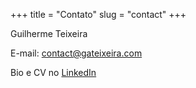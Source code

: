 +++
title = "Contato"
slug = "contact"
+++

Guilherme Teixeira

E-mail: contact@gateixeira.com

Bio e CV no [LinkedIn](https://linkedin.com/in/gateixeira)